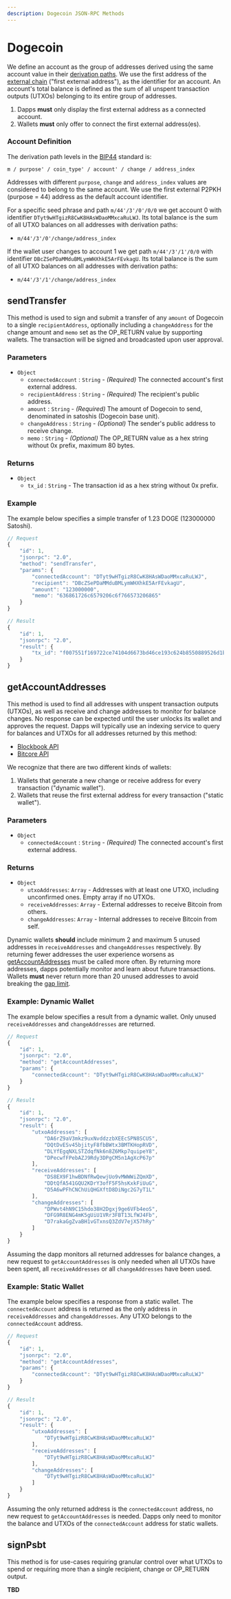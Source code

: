 ```yaml
---
description: Dogecoin JSON-RPC Methods
---
```


# Dogecoin
We define an account as the group of addresses derived using the same account value in their [derivation paths](https://github.com/bitcoin/bips/blob/master/bip-0044.mediawiki#user-content-Path_levels). We use the first address of the [external chain](https://github.com/bitcoin/bips/blob/master/bip-0044.mediawiki#examples) ("first external address"), as the identifier for an account. An account's total balance is defined as the sum of all unspent transaction outputs (UTXOs) belonging to its entire group of addresses.

1. Dapps **must** only display the first external address as a connected account.
2. Wallets **must** only offer to connect the first external address(es).

### Account Definition
The derivation path levels in the [BIP44](https://github.com/bitcoin/bips/blob/master/bip-0044.mediawiki#path-levels) standard is: 
```
m / purpose' / coin_type' / account' / change / address_index
```

Addresses with different `purpose`, `change` and `address_index` values are considered to belong to the same account. We use the first external P2PKH (purpose = 44) address as the default account identifier.

For a specific seed phrase and path `m/44'/3'/0'/0/0` we get account 0 with identifier `DTyt9wHTgizR8CwK8HAsWDaoMMxcaRuLWJ`. Its total balance is the sum of all UTXO balances on all addresses with derivation paths:
* `m/44'/3'/0'/change/address_index`

If the wallet user changes to account 1 we get path `m/44'/3'/1'/0/0` with identifier `DBcZSePDaMMduBMLymWHXhkE5ArFEvkagU`. Its total balance is the sum of all UTXO balances on all addresses with derivation paths:
* `m/44'/3'/1'/change/address_index`

## sendTransfer
This method is used to sign and submit a transfer of any `amount` of Dogecoin to a single `recipientAddress`, optionally including a `changeAddress` for the change amount and `memo` set as the OP_RETURN value by supporting wallets. The transaction will be signed and broadcasted upon user approval.

### Parameters
* `Object`
    * `connectedAccount` : `String` - _(Required)_ The connected account's first external address.
    * `recipientAddress` : `String` - _(Required)_ The recipient's public address.
    * `amount` : `String` - _(Required)_ The amount of Dogecoin to send, denominated in satoshis (Dogecoin base unit).
    * `changeAddress` : `String` - _(Optional)_ The sender's public address to receive change.
    * `memo` : `String` - _(Optional)_ The OP_RETURN value as a hex string without 0x prefix, maximum 80 bytes.

### Returns
* `Object` 
    * `tx_id` : `String` - The transaction id as a hex string without 0x prefix.

### Example
The example below specifies a simple transfer of 1.23 DOGE (123000000 Satoshi).

```javascript
// Request
{
    "id": 1,
    "jsonrpc": "2.0",
    "method": "sendTransfer",
    "params": {
        "connectedAccount": "DTyt9wHTgizR8CwK8HAsWDaoMMxcaRuLWJ",
        "recipient": "DBcZSePDaMMduBMLymWHXhkE5ArFEvkagU",
        "amount": "123000000",
        "memo": "636861726c6579206c6f766573206865"
    }
}

// Result
{
    "id": 1,
    "jsonrpc": "2.0",
    "result": {
        "tx_id": "f007551f169722ce74104d6673bd46ce193c624b8550889526d1b93820d725f7"
    }
}
```

## getAccountAddresses
This method is used to find all addresses with unspent transaction outputs (UTXOs), as well as receive and change addresses to monitor for balance changes. No response can be expected until the user unlocks its wallet and approves the request. Dapps will typically use an indexing service to query for balances and UTXOs for all addresses returned by this method:
* [Blockbook API](https://github.com/trezor/blockbook/blob/master/docs/api.md#get-address)
* [Bitcore API](https://github.com/bitpay/bitcore/blob/master/packages/bitcore-node/docs/api-documentation.md#address)

We recognize that there are two different kinds of wallets:
1. Wallets that generate a new change or receive address for every transaction ("dynamic wallet").
2. Wallets that reuse the first external address for every transaction ("static wallet").

### Parameters
* `Object`
    * `connectedAccount` : `String` - _(Required)_ The connected account's first external address.

### Returns
* `Object` 
    * `utxoAddresses`: `Array` - Addresses with at least one UTXO, including unconfirmed ones. Empty array if no UTXOs.
    * `receiveAddresses`: `Array` - External addresses to receive Bitcoin from others.
    * `changeAddresses`: `Array` - Internal addresses to receive Bitcoin from self.

Dynamic wallets **should** include minimum 2 and maximum 5 unused addresses in `receiveAddresses` and `changeAddresses` respectively. By returning fewer addresses the user experience worsens as [getAccountAddresses](#getAccountAddresses) must be called more often. By returning more addresses, dapps potentially monitor and learn about future transactions. Wallets **must** never return more than 20 unused addresses to avoid breaking the [gap limit](https://github.com/bitcoin/bips/blob/master/bip-0044.mediawiki#address-gap-limit).

### Example: Dynamic Wallet

The example below specifies a result from a dynamic wallet. Only unused `receiveAddresses` and `changeAddresses` are returned.

```javascript
// Request
{
    "id": 1,
    "jsonrpc": "2.0",
    "method": "getAccountAddresses",
    "params": {
        "connectedAccount": "DTyt9wHTgizR8CwK8HAsWDaoMMxcaRuLWJ"
    }
}

// Result
{
    "id": 1,
    "jsonrpc": "2.0",
    "result": {
        "utxoAddresses": [
            "DA6rZ9aV3mkz9uxNvddzzbXEEcSPN8SCUS",
            "DQtDvESv45bjityF8fbBWtx3BMTKHopRVD",
            "DLYfEgqNXLSTZdqfNk6n8Z6Mkp7quipeY8",
            "DPecwfFPebAZJ9Rdy3DPgCM5n1AgXcP67p"
        ],
        "receiveAddresses": [
            "DS8EX9F1hwBDNfRwQewjUo9vMWWWiZQmXD",
            "DDtQfA541GQU2KDrY3ofF5F5hsKxkFiUuG",
            "D5A6wPFhCNChUiQHGXftD8DiNgc2G7yT1L"
        ],
        "changeAddresses": [
            "DPWvt4hN9C15hdo38H2Dgxj9ge6VFb4eoS",
            "DFG9R8ENG4mK5gUiU1VRr3FBT13LfWJ4Fb",
            "D7rakaGgZvaBH1vGTxnsQ3ZdV7ejX57hRy"
        ]
    }
}
```
Assuming the dapp monitors all returned addresses for balance changes, a new request to `getAccountAddresses` is only needed when all UTXOs have been spent, all `receiveAddresses` or all `changeAddresses` have been used.

### Example: Static Wallet

The example below specifies a response from a static wallet. The `connectedAccount` address is returned as the only address in `receiveAddresses` and `changeAddresses`. Any UTXO belongs to the `connectedAccount` address.

```javascript
// Request
{
    "id": 1,
    "jsonrpc": "2.0",
    "method": "getAccountAddresses",
    "params": {
        "connectedAccount": "DTyt9wHTgizR8CwK8HAsWDaoMMxcaRuLWJ"
    }
}

// Result
{
    "id": 1,
    "jsonrpc": "2.0",
    "result": {
        "utxoAddresses": [
            "DTyt9wHTgizR8CwK8HAsWDaoMMxcaRuLWJ"
        ],
        "receiveAddresses": [
            "DTyt9wHTgizR8CwK8HAsWDaoMMxcaRuLWJ"
        ],
        "changeAddresses": [
            "DTyt9wHTgizR8CwK8HAsWDaoMMxcaRuLWJ"
        ]
    }
}
```
Assuming the only returned address is the `connectedAccount` address, no new request to `getAccountAddresses` is needed. Dapps only need to monitor the balance and UTXOs of the `connectedAccount` address for static wallets.

## signPsbt
This method is for use-cases requiring granular control over what UTXOs to spend or requiring more than a single recipient, change or OP_RETURN output.

**TBD**
